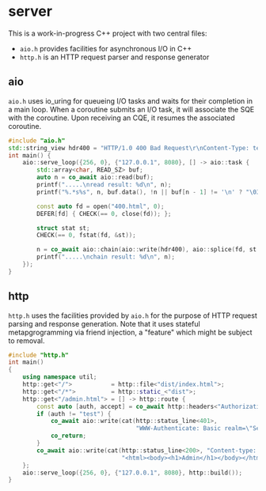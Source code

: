 # server

This is a work-in-progress C++ project with two central files:

- `aio.h` provides facilities for asynchronous I/O in C++
- `http.h` is an HTTP request parser and response generator

## aio

`aio.h` uses io_uring for queueing I/O tasks and waits for their completion in a main loop. When a coroutine submits an I/O task, it will associate the SQE with the coroutine. Upon receiving an CQE, it resumes the associated coroutine.

```cpp
#include "aio.h"
std::string_view hdr400 = "HTTP/1.0 400 Bad Request\r\nContent-Type: text/html\r\n\r\n";
int main() {
    aio::serve_loop({256, 0}, {"127.0.0.1", 8080}, [] -> aio::task {
        std::array<char, READ_SZ> buf;
        auto n = co_await aio::read(buf);
        printf(".....\nread result: %d\n", n);
        printf("%.*s%s", n, buf.data(), !n || buf[n - 1] != '\n' ? "\033[7m%\033[0m\n" : "");

        const auto fd = open("400.html", 0);
        DEFER[fd] { CHECK(== 0, close(fd)); };

        struct stat st;
        CHECK(== 0, fstat(fd, &st));

        n = co_await aio::chain(aio::write(hdr400), aio::splice(fd, st.st_size));
        printf(".....\nchain result: %d\n", n);
    });
}
```

## http

`http.h` uses the facilities provided by `aio.h` for the purpose of HTTP request parsing and response generation. Note that it uses stateful metapgrogramming via friend injection, a "feature" which might be subject to removal.

```cpp
#include "http.h"
int main()
{
    using namespace util;
    http::get<"/">           = http::file<"dist/index.html">;
    http::get<"/*">          = http::static_<"dist">;
    http::get<"/admin.html"> = [] -> http::route {
        const auto [auth, accept] = co_await http::headers<"Authorization", "Accept">;
        if (auth != "test") {
            co_await aio::write(cat(http::status_line<401>,
                                    "WWW-Authenticate: Basic realm=\"Secure Area\"\r\n\r\n"_s));
            co_return;
        }
        co_await aio::write(cat(http::status_line<200>, "Content-type: text/html\r\n\r\n"_s,
                                "<html><body><h1>Admin</h1></body></html>"_s));
    };
    aio::serve_loop({256, 0}, {"127.0.0.1", 8080}, http::build());
}
```
